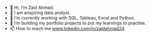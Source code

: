 - 👋 Hi, I’m Zaid Ahmad.
- 👀 I am anspiring data analyst.
- 🌱 I’m currently working with SQL, Tableau, Excel and Python.
- 💞️ I’m building my portfolio projects to put my learnings to practise.
- 📫 How to reach me www.linkedin.com/in/zaidahmad24


<!---
iamzaidahmad/iamzaidahmad is a ✨ special ✨ repository because its `README.md` (this file) appears on your GitHub profile.
You can click the Preview link to take a look at your changes.
--->

